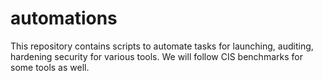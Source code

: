 # automations
This repository contains scripts to automate tasks for launching, auditing, hardening security for various tools. We will follow CIS benchmarks for some tools as well.
